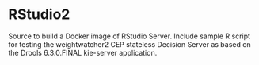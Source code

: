 # RStudio2

Source to build a Docker image of RStudio Server. Include sample R script for testing the weightwatcher2 CEP stateless Decision Server as based on the Drools 6.3.0.FINAL kie-server application.
